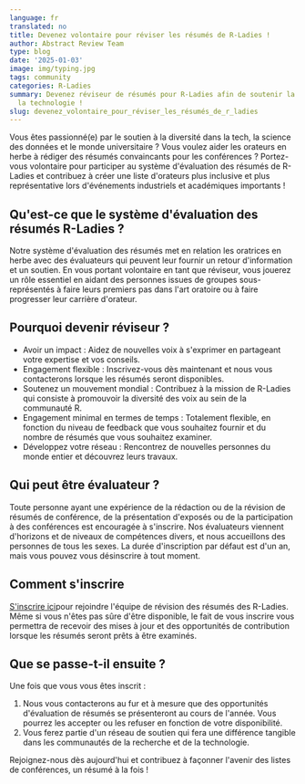 ```yaml
---
language: fr
translated: no
title: Devenez volontaire pour réviser les résumés de R-Ladies !
author: Abstract Review Team
type: blog
date: '2025-01-03'
image: img/typing.jpg
tags: community
categories: R-Ladies
summary: Devenez réviseur de résumés pour R-Ladies afin de soutenir la diversité dans
  la technologie !
slug: devenez_volontaire_pour_réviser_les_résumés_de_r_ladies
---
```


Vous êtes passionné(e) par le soutien à la diversité dans la tech, la science des données et le monde universitaire ?
Vous voulez aider les orateurs en herbe à rédiger des résumés convaincants pour les conférences ?
Portez-vous volontaire pour participer au système d'évaluation des résumés de R-Ladies et contribuez à créer une liste d'orateurs plus inclusive et plus représentative lors d'événements industriels et académiques importants !

## Qu'est-ce que le système d'évaluation des résumés R-Ladies ?

Notre système d'évaluation des résumés met en relation les oratrices en herbe avec des évaluateurs qui peuvent leur fournir un retour d'information et un soutien.
En vous portant volontaire en tant que réviseur, vous jouerez un rôle essentiel en aidant des personnes issues de groupes sous-représentés à faire leurs premiers pas dans l'art oratoire ou à faire progresser leur carrière d'orateur.

## Pourquoi devenir réviseur ?

- Avoir un impact : Aidez de nouvelles voix à s'exprimer en partageant votre expertise et vos conseils.
- Engagement flexible : Inscrivez-vous dès maintenant et nous vous contacterons lorsque les résumés seront disponibles.
- Soutenez un mouvement mondial : Contribuez à la mission de R-Ladies qui consiste à promouvoir la diversité des voix au sein de la communauté R.
- Engagement minimal en termes de temps : Totalement flexible, en fonction du niveau de feedback que vous souhaitez fournir et du nombre de résumés que vous souhaitez examiner.
- Développez votre réseau : Rencontrez de nouvelles personnes du monde entier et découvrez leurs travaux.

## Qui peut être évaluateur ?

Toute personne ayant une expérience de la rédaction ou de la révision de résumés de conférence, de la présentation d'exposés ou de la participation à des conférences est encouragée à s'inscrire.
Nos évaluateurs viennent d'horizons et de niveaux de compétences divers, et nous accueillons des personnes de tous les sexes.
La durée d'inscription par défaut est d'un an, mais vous pouvez vous désinscrire à tout moment.

## Comment s'inscrire

[S'inscrire ici](https://airtable.com/appJadVolZxoDGSIK/pag4bpfeGIATQFefk/form)pour rejoindre l'équipe de révision des résumés des R-Ladies.
Même si vous n'êtes pas sûre d'être disponible, le fait de vous inscrire vous permettra de recevoir des mises à jour et des opportunités de contribution lorsque les résumés seront prêts à être examinés.

## Que se passe-t-il ensuite ?

Une fois que vous vous êtes inscrit :

1. Nous vous contacterons au fur et à mesure que des opportunités d'évaluation de résumés se présenteront au cours de l'année. Vous pourrez les accepter ou les refuser en fonction de votre disponibilité.
2. Vous ferez partie d'un réseau de soutien qui fera une différence tangible dans les communautés de la recherche et de la technologie.

Rejoignez-nous dès aujourd'hui et contribuez à façonner l'avenir des listes de conférences, un résumé à la fois !


